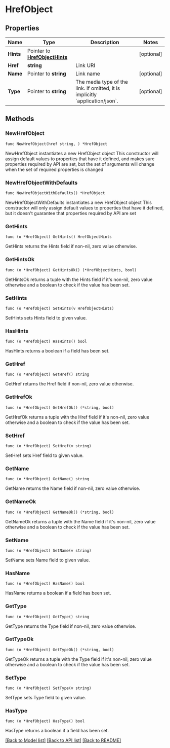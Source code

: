 # HrefObject

## Properties

Name | Type | Description | Notes
------------ | ------------- | ------------- | -------------
**Hints** | Pointer to [**HrefObjectHints**](HrefObjectHints.md) |  | [optional] 
**Href** | **string** | Link URI | 
**Name** | Pointer to **string** | Link name | [optional] 
**Type** | Pointer to **string** | The media type of the link. If omitted, it is implicitly &#x60;application/json&#x60;. | [optional] 

## Methods

### NewHrefObject

`func NewHrefObject(href string, ) *HrefObject`

NewHrefObject instantiates a new HrefObject object
This constructor will assign default values to properties that have it defined,
and makes sure properties required by API are set, but the set of arguments
will change when the set of required properties is changed

### NewHrefObjectWithDefaults

`func NewHrefObjectWithDefaults() *HrefObject`

NewHrefObjectWithDefaults instantiates a new HrefObject object
This constructor will only assign default values to properties that have it defined,
but it doesn't guarantee that properties required by API are set

### GetHints

`func (o *HrefObject) GetHints() HrefObjectHints`

GetHints returns the Hints field if non-nil, zero value otherwise.

### GetHintsOk

`func (o *HrefObject) GetHintsOk() (*HrefObjectHints, bool)`

GetHintsOk returns a tuple with the Hints field if it's non-nil, zero value otherwise
and a boolean to check if the value has been set.

### SetHints

`func (o *HrefObject) SetHints(v HrefObjectHints)`

SetHints sets Hints field to given value.

### HasHints

`func (o *HrefObject) HasHints() bool`

HasHints returns a boolean if a field has been set.

### GetHref

`func (o *HrefObject) GetHref() string`

GetHref returns the Href field if non-nil, zero value otherwise.

### GetHrefOk

`func (o *HrefObject) GetHrefOk() (*string, bool)`

GetHrefOk returns a tuple with the Href field if it's non-nil, zero value otherwise
and a boolean to check if the value has been set.

### SetHref

`func (o *HrefObject) SetHref(v string)`

SetHref sets Href field to given value.


### GetName

`func (o *HrefObject) GetName() string`

GetName returns the Name field if non-nil, zero value otherwise.

### GetNameOk

`func (o *HrefObject) GetNameOk() (*string, bool)`

GetNameOk returns a tuple with the Name field if it's non-nil, zero value otherwise
and a boolean to check if the value has been set.

### SetName

`func (o *HrefObject) SetName(v string)`

SetName sets Name field to given value.

### HasName

`func (o *HrefObject) HasName() bool`

HasName returns a boolean if a field has been set.

### GetType

`func (o *HrefObject) GetType() string`

GetType returns the Type field if non-nil, zero value otherwise.

### GetTypeOk

`func (o *HrefObject) GetTypeOk() (*string, bool)`

GetTypeOk returns a tuple with the Type field if it's non-nil, zero value otherwise
and a boolean to check if the value has been set.

### SetType

`func (o *HrefObject) SetType(v string)`

SetType sets Type field to given value.

### HasType

`func (o *HrefObject) HasType() bool`

HasType returns a boolean if a field has been set.


[[Back to Model list]](../README.md#documentation-for-models) [[Back to API list]](../README.md#documentation-for-api-endpoints) [[Back to README]](../README.md)


